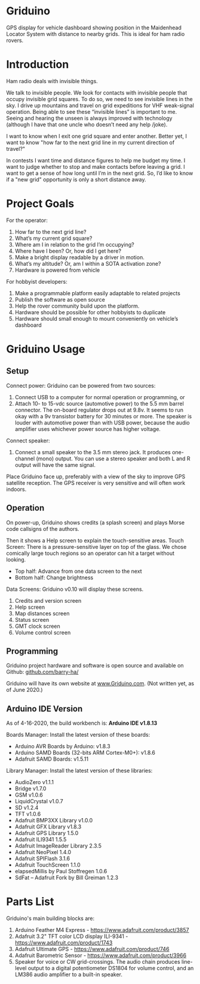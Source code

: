 # Griduino
GPS display for vehicle dashboard showing position in the Maidenhead Locator System with distance to nearby grids. This is ideal for ham radio rovers.

# Introduction
Ham radio deals with invisible things.

We talk to invisible people. We look for contacts with invisible people that occupy invisible grid squares. To do so, we need to see invisible lines in the sky. I drive up mountains and travel on grid expeditions for VHF weak-signal operation. Being able to see these “invisible lines” is important to me. Seeing and hearing the unseen is always improved with technology (although I have that one uncle who doesn’t need any help /joke).

I want to know when I exit one grid square and enter another. Better yet, I want to know "how far to the next grid line in my current direction of travel?"

In contests I want time and distance figures to help me budget my time. I want to judge whether to stop and make contacts before leaving a grid. I want to get a sense of how long until I’m in the next grid. So, I’d like to know if a "new grid" opportunity is only a short distance away.

# Project Goals
For the operator:
1. How far to the next grid line?
1. What’s my current grid square?
1. Where am I in relation to the grid I’m occupying?
1. Where have I been? Or, how did I get here?
1. Make a bright display readable by a driver in motion.
1. What’s my altitude? Or, am I within a SOTA activation zone?
1. Hardware is powered from vehicle

For hobbyist developers:
1. Make a programmable platform easily adaptable to related projects
1. Publish the software as open source
1. Help the rover community build upon the platform.
1. Hardware should be possible for other hobbyists to duplicate
1. Hardware should small enough to mount conveniently on vehicle’s dashboard

# 	Griduino Usage
## Setup
Connect power: Griduino can be powered from two sources:
1. Connect USB to a computer for normal operation or programming, or
1. Attach 10- to 15-vdc source (automotive power) to the 5.5 mm barrel connector. The on-board regulator drops out at 9.8v. It seems to run okay with a 9v transistor battery for 30 minutes or more. 
The speaker is louder with automotive power than with USB power, because the audio amplifier uses whichever power source has higher voltage. 

Connect speaker:
1. Connect a small speaker to the 3.5 mm stereo jack.
It produces one-channel (mono) output. You can use a stereo speaker and both L and R output will have the same signal.

Place Griduino face up, preferably with a view of the sky to improve GPS satellite reception. The GPS receiver is very sensitive and will often work indoors.

## Operation
On power-up, Griduino shows credits (a splash screen) and plays Morse code callsigns of the authors.

Then it shows a Help screen to explain the touch-sensitive areas.
Touch Screen: There is a pressure-sensitive layer on top of the glass. We chose comically large touch regions so an operator can hit a target without looking.
- Top half:	Advance from one data screen to the next
- Bottom half:	Change brightness

Data Screens: Griduino v0.10 will display these screens.
1. Credits and version screen
1. Help screen
1. Map distances screen
1. Status screen
1. GMT clock screen
1. Volume control screen

## Programming
Griduino project hardware and software is open source and available on Github: [github.com/barry-ha/](https://github.com/barry-ha/)

Griduino will have its own website at www.Griduino.com. (Not written yet, as of June 2020.)

## Arduino IDE Version
As of 4-16-2020, the build workbench is: **Arduino IDE v1.8.13**

Boards Manager: Install the latest version of these boards:
- Arduino AVR Boards by Arduino: v1.8.3
- Arduino SAMD Boards (32-bits ARM Cortex-M0+): v1.8.6
- Adafruit SAMD Boards: v1.5.11

Library Manager: Install the latest version of these libraries:
- AudioZero v1.1.1
- Bridge v1.7.0
- GSM v1.0.6
- LiquidCrystal v1.0.7
- SD v1.2.4
- TFT v1.0.6
- Adafruit BMP3XX Library v1.0.0
- Adafruit GFX Library v1.8.3
- Adafruit GPS Library 1.5.0
- Adafruit ILI9341 1.5.5
- Adafruit ImageReader Library 2.3.5
- Adafruit NeoPixel 1.4.0
- Adafruit SPIFlash 3.1.6
- Adafruit TouchScreen 1.1.0
- elapsedMillis by Paul Stoffregen 1.0.6
- SdFat – Adafruit Fork by Bill Greiman 1.2.3

# Parts List
Griduino's main building blocks are:
1. Arduino Feather M4 Express - https://www.adafruit.com/product/3857 
1. Adafruit 3.2" TFT color LCD display ILI-9341 - https://www.adafruit.com/product/1743 
1. Adafruit Ultimate GPS - https://www.adafruit.com/product/746
1. Adafruit Barometric Sensor - https://www.adafruit.com/product/3966 
1. Speaker for voice or CW grid-crossings. The audio chain produces line-level output to a digital potentiometer DS1804 for volume control, and an LM386 audio amplifier to a built-in speaker.
